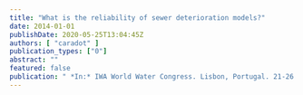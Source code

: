 ```yaml
---
title: "What is the reliability of sewer deterioration models?"
date: 2014-01-01
publishDate: 2020-05-25T13:04:45Z
authors: [ "caradot" ]
publication_types: ["0"]
abstract: ""
featured: false
publication: " *In:* IWA World Water Congress. Lisbon, Portugal. 21-26.09. 2014"
---
```


